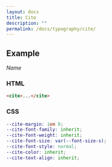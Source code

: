 ```yaml
---
layout: docs
title: Cite
description: ""
permalink: /docs/typography/cite/
---
```


## Example

<cite>Name</cite>

### HTML

```html
<cite>...</cite>
```

### CSS

```scss
--cite-margin: 1em 0;
--cite-font-family: inherit;
--cite-font-weight: inherit;
--cite-font-size: var(--font-size-s);
--cite-font-style: normal;
--cite-color: inherit;
--cite-text-align: inherit;
```
